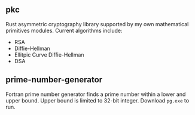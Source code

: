 ## pkc 
Rust asymmetric cryptography library supported by my own mathematical primitives modules. Current algorithms include:
- RSA
- Diffie-Hellman
- Ellitpic Curve Diffie-Hellman
- DSA


## prime-number-generator
Fortran prime number generator finds a prime number within a lower and upper bound. Upper bound is limited to 32-bit integer. Download `pg.exe` to run.

